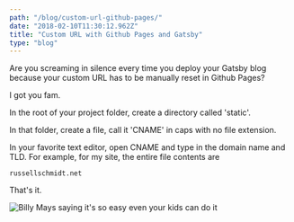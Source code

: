 ```yaml
---
path: "/blog/custom-url-github-pages/"
date: "2018-02-10T11:30:12.962Z"
title: "Custom URL with Github Pages and Gatsby"
type: "blog"
---
```


Are you screaming in silence every time you deploy your Gatsby blog because your custom URL has to be manually reset in Github Pages?

I got you fam.

In the root of your project folder, create a directory called 'static'.

In that folder, create a file, call it 'CNAME' in caps with no file extension.

In your favorite text editor, open CNAME and type in the domain name and TLD. For example, for my site, the entire file contents are

```
russellschmidt.net
```

That's it.

![Billy Mays saying it's so easy even your kids can do it](https://memegenerator.net/img/instances/54167426/its-so-easy-even-your-kids-can-do-it.jpg)
